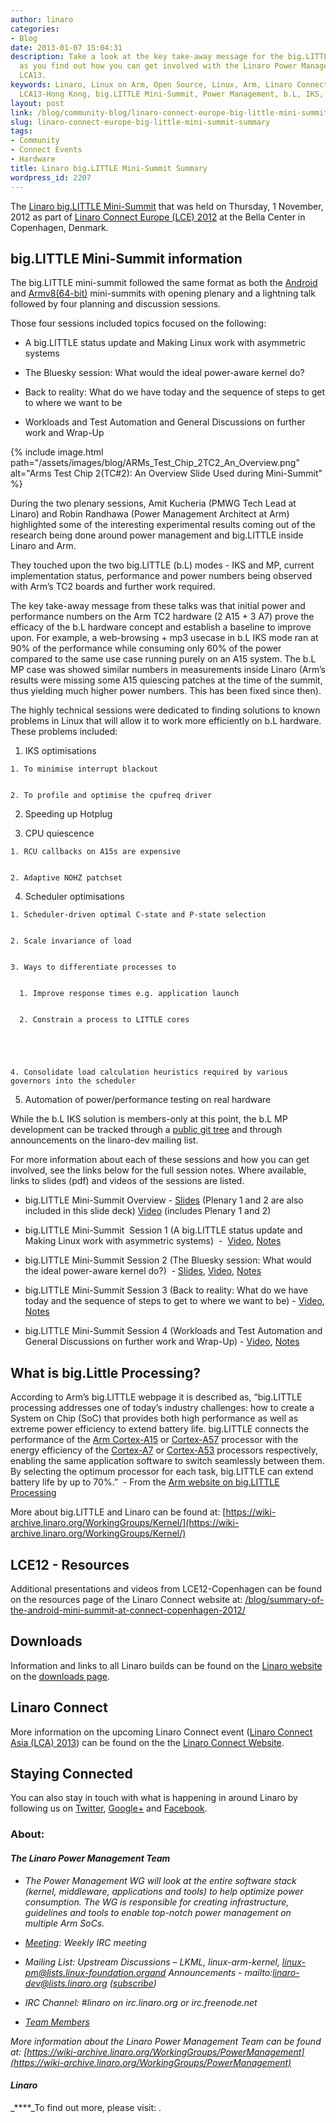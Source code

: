 ```yaml
---
author: linaro
categories:
- Blog
date: 2013-01-07 15:04:31
description: Take a look at the key take-away message for the big.LITTLE Mini-Summit
  as you find out how you can get involved with the Linaro Power Management team at
  LCA13.
keywords: Linaro, Linux on Arm, Open Source, Linux, Arm, Linaro Connect, LCE12-Copenhagen,
  LCA13-Hong Kong, big.LITTLE Mini-Summit, Power Management, b.L, IKS, TC2
layout: post
link: /blog/community-blog/linaro-connect-europe-big-little-mini-summit-summary/
slug: linaro-connect-europe-big-little-mini-summit-summary
tags:
- Community
- Connect Events
- Hardware
title: Linaro big.LITTLE Mini-Summit Summary
wordpress_id: 2207
---
```


The [Linaro big.LITTLE Mini-Summit](https://connect.linaro.org/resources/) that was held on Thursday, 1 November, 2012 as part of [Linaro Connect Europe (LCE) 2012](https://connect.linaro.org/resources/) at the Bella Center in Copenhagen, Denmark.

## big.LITTLE Mini-Summit information


The big.LITTLE mini-summit followed the same format as both the [Android](/blog/summary-of-the-android-mini-summit-at-connect-copenhagen-2012/) and [Armv8(64-bit)](/blog/armv8-64-bit-mini-summit-at-lce12-copenhagen/) mini-summits with opening plenary and a lightning talk followed by four planning and discussion sessions.

Those four sessions included topics focused on the following:


  * A big.LITTLE status update and Making Linux work with asymmetric systems


  * The Bluesky session: What would the ideal power-aware kernel do?


  * Back to reality: What do we have today and the sequence of steps to get to where we want to be


  * Workloads and Test Automation and General Discussions on further work and Wrap-Up


{% include image.html path="/assets/images/blog/ARMs_Test_Chip_2TC2_An_Overview.png" alt="Arms Test Chip 2(TC#2): An Overview Slide Used during Mini-Summit" %}


During the two plenary sessions, Amit Kucheria (PMWG Tech Lead at Linaro) and Robin Randhawa (Power Management Architect at Arm) highlighted some of the interesting experimental results coming out of the research being done around power management and big.LITTLE inside Linaro and Arm.

They touched upon the two big.LITTLE (b.L) modes - IKS and MP, current implementation status, performance and power numbers being observed with Arm’s TC2 boards and further work required.

The key take-away message from these talks was that initial power and performance numbers on the Arm TC2 hardware (2 A15 + 3 A7) prove the efficacy of the b.L hardware concept and establish a baseline to improve upon. For example, a web-browsing + mp3 usecase in b.L IKS mode ran at 90% of the performance while consuming only 60% of the power compared to the same use case running purely on an A15 system. The b.L MP case was showed similar numbers in measurements inside Linaro (Arm’s results were missing some A15 quiescing patches at the time of the summit, thus yielding much higher power numbers. This has been fixed since then).

The highly technical sessions were dedicated to finding solutions to known problems in Linux that will allow it to work more efficiently on b.L hardware. These problems included:

  1. IKS optimisations


    1. To minimise interrupt blackout


    2. To profile and optimise the cpufreq driver

  2. Speeding up Hotplug


  3. CPU quiescence


    1. RCU callbacks on A15s are expensive


    2. Adaptive NOHZ patchset


  4. Scheduler optimisations


    1. Scheduler-driven optimal C-state and P-state selection


    2. Scale invariance of load


    3. Ways to differentiate processes to


      1. Improve response times e.g. application launch


      2. Constrain a process to LITTLE cores





    4. Consolidate load calculation heuristics required by various governors into the scheduler





  5. Automation of power/performance testing on real hardware


While the b.L IKS solution is members-only at this point, the b.L MP development can be tracked through a [public git tree](http://git.linaro.org/people/vireshk/) and through announcements on the linaro-dev mailing list.

For more information about each of these sessions and how you can get involved, see the links below for the full session notes. Where available, links to slides (pdf) and videos of the sessions are listed.




  * big.LITTLE Mini-Summit Overview - [Slides](https://www.slideshare.net/linaroorg/biglittle-mini-summit) (Plenary 1 and 2 are also included in this slide deck) [Video](https://www.youtube.com/watch?v=1oVGid3K89g) (includes Plenary 1 and 2)




  * big.LITTLE Mini-Summit  Session 1 (A big.LITTLE status update and Making Linux work with asymmetric systems)  -  [Video](http://youtu.be/hyQFWAuFMRI), [Notes](/blog/linaro-connect-europe-big-little-mini-summit-summary/)


  * big.LITTLE Mini-Summit Session 2 (The Bluesky session: What would the ideal power-aware kernel do?)  - [Slides](https://www.slideshare.net/linaroorg/bl-session-bluesky), [Video](http://youtu.be/D-ykH4orHds), [Notes](/blog/linaro-connect-europe-big-little-mini-summit-summary/)


  * big.LITTLE Mini-Summit Session 3 (Back to reality: What do we have today and the sequence of steps to get to where we want to be) - [Video](http://youtu.be/D-ykH4orHds), [Notes](/blog/linaro-connect-europe-big-little-mini-summit-summary/)


  * big.LITTLE Mini-Summit Session 4 (Workloads and Test Automation and General Discussions on further work and Wrap-Up) - [Video](http://youtu.be/D-ykH4orHds), [Notes](/blog/linaro-connect-europe-big-little-mini-summit-summary/)




## What is big.Little Processing?


According to Arm’s big.LITTLE webpage it is described as, “big.LITTLE processing addresses one of today’s industry challenges: how to create a System on Chip (SoC) that provides both high performance as well as extreme power efficiency to extend battery life. big.LITTLE connects the performance of the [Arm Cortex-A15](https://developer.arm.com/ip-products/processors/cortex-a/cortex-a15) or [Cortex-A57](https://developer.arm.com/ip-products/processors/cortex-a/cortex-a57) processor with the energy efficiency of the [Cortex-A7](https://developer.arm.com/ip-products/processors/cortex-a/cortex-a7) or [Cortex-A53](https://developer.arm.com/ip-products/processors/cortex-a/cortex-a53) processors respectively, enabling the same application software to switch seamlessly between them. By selecting the optimum processor for each task, big.LITTLE can extend battery life by up to 70%.”  - From the [Arm website on big.LITTLE Processing](https://developer.arm.com/tools-and-software/software-development-tools/solutions/soc-design/biglittle)

More about big.LITTLE and Linaro can be found at: [https://wiki-archive.linaro.org/WorkingGroups/Kernel/](https://wiki-archive.linaro.org/WorkingGroups/Kernel/)


## LCE12 - Resources


Additional presentations and videos from LCE12-Copenhagen can be found on the resources page of the Linaro Connect website at: [/blog/summary-of-the-android-mini-summit-at-connect-copenhagen-2012/](/blog/summary-of-the-android-mini-summit-at-connect-copenhagen-2012/)


## Downloads


Information and links to all Linaro builds can be found on the [Linaro website](/) on the [downloads page](/downloads/).


## Linaro Connect


More information on the upcoming Linaro Connect event ([Linaro Connect Asia (LCA) 2013](/blog/registration-opens-for-linaro-connect-asia-2013-book-early/)) can be found on the the [Linaro Connect Website](https://connect.linaro.org/).


## Staying Connected


You can also stay in touch with what is happening in around Linaro by following us on [Twitter](https://twitter.com/LinaroOrg), [Google+](https://web.archive.org/web/2019*/https://plus.google.com/+LinaroOnAir) and [Facebook](https://www.facebook.com/LinaroOrg).


### About:




#### **_The Linaro Power Management Team_**






  * _The Power Management WG will look at the entire software stack (kernel, middleware, applications and tools) to help optimize power consumption. The WG is responsible for creating infrastructure, guidelines and tools to enable top-notch power management on multiple Arm SoCs._




  * _[Meeting](https://wiki-archive.linaro.org/WorkingGroups/PowerManagement/Meetings): Weekly IRC meeting_


  * _Mailing List: Upstream Discussions – LKML, linux-arm-kernel, linux-pm@lists.linux-foundation.organd Announcements - mailto:linaro-dev@lists.linaro.org ([subscribe](http://lists.linaro.org/mailman/listinfo/linaro-dev))_


  * _IRC Channel: #linaro on irc.linaro.org or irc.freenode.net_


  * _[Team Members](/about/)_


_More information about the Linaro Power Management Team can be found at: [https://wiki-archive.linaro.org/WorkingGroups/PowerManagement](https://wiki-archive.linaro.org/WorkingGroups/PowerManagement)_


#### _**Linaro**_


_****_To find out more, please visit: [ ](/).
